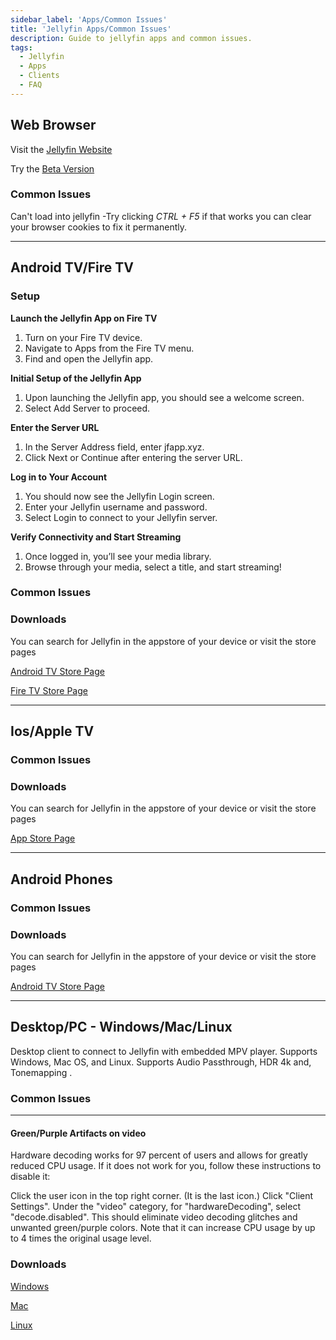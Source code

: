 ```yaml
---
sidebar_label: 'Apps/Common Issues'
title: 'Jellyfin Apps/Common Issues'
description: Guide to jellyfin apps and common issues.
tags:
  - Jellyfin
  - Apps
  - Clients
  - FAQ
---
```


## Web Browser

Visit the [Jellyfin Website](https://jfapp.xyz)

Try the [Beta Version](https://beta.jfapp.xyz)

### Common Issues

Can't load into jellyfin
-Try clicking _CTRL + F5_ if that works you can clear your browser cookies to fix it permanently.

---

## Android TV/Fire TV
### Setup

**Launch the Jellyfin App on Fire TV**
1. Turn on your Fire TV device.
2. Navigate to Apps from the Fire TV menu.
3. Find and open the Jellyfin app.

**Initial Setup of the Jellyfin App**
1. Upon launching the Jellyfin app, you should see a welcome screen.
2. Select Add Server to proceed.

**Enter the Server URL**
1. In the Server Address field, enter jfapp.xyz.
2. Click Next or Continue after entering the server URL.

**Log in to Your Account**
1. You should now see the Jellyfin Login screen.
2. Enter your Jellyfin username and password.
3. Select Login to connect to your Jellyfin server.

**Verify Connectivity and Start Streaming**
1. Once logged in, you’ll see your media library.
2. Browse through your media, select a title, and start streaming!

### Common Issues

### Downloads

You can search for Jellyfin in the appstore of your device or visit the store pages

[Android TV Store Page](https://play.google.com/store/apps/details?id=org.jellyfin.androidtv&hl=en_US&gl=US)

[Fire TV Store Page](https://www.amazon.com/Jellyfin-for-Fire-TV/dp/B07TX7Z725/ref=sr_1_1?keywords=jellyfin&s=mobile-apps&sr=1-1)

---

## Ios/Apple TV

### Common Issues

### Downloads

You can search for Jellyfin in the appstore of your device or visit the store pages

[App Store Page](https://apps.apple.com/us/app/swiftfin/id1604098728)

---

## Android Phones

### Common Issues

### Downloads

You can search for Jellyfin in the appstore of your device or visit the store pages

[Android TV Store Page](https://play.google.com/store/apps/details?id=dev.jdtech.jellyfin&hl=en_US&gl=US)

---

## Desktop/PC - Windows/Mac/Linux

Desktop client to connect to Jellyfin with embedded MPV player. Supports Windows, Mac OS, and Linux. Supports Audio Passthrough, HDR 4k and, Tonemapping .

### Common Issues

---

#### Green/Purple Artifacts on video

Hardware decoding works for 97 percent of users and allows for greatly reduced CPU usage. If it does not work for you, follow these instructions to disable it:

Click the user icon in the top right corner. (It is the last icon.)
Click "Client Settings".
Under the "video" category, for "hardwareDecoding", select "decode.disabled".
This should eliminate video decoding glitches and unwanted green/purple colors. Note that it can increase CPU usage by up to 4 times the original usage level.

### Downloads

[Windows](https://github.com/jellyfin/jellyfin-media-player/releases/download/v1.9.1/JellyfinMediaPlayer-1.9.1-windows-x64.exe)

[Mac](https://github.com/jellyfin/jellyfin-media-player/releases/download/v1.9.1/JellyfinMediaPlayer-1.9.1-windows-x64.exe)

[Linux](https://github.com/jellyfin/jellyfin-media-player/releases/download/v1.9.1/JellyfinMediaPlayer-1.9.1-windows-x64.exe)
